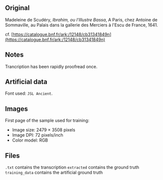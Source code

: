 ## Original
Madeleine de Scudéry, _Ibrahim, ou l'Illustre Bassa_,
A Paris, chez Antoine de Sommaville, au Palais dans la gallerie des Merciers à l'Escu de France,
1641.

cf. [https://catalogue.bnf.fr/ark:/12148/cb31341849n](https://catalogue.bnf.fr/ark:/12148/cb31341849n)

## Notes
Trancription has been rapidly proofread once.

## Artificial data
Font used: `JSL Ancient`.

## Images

First page of the sample used for training:
- Image size: 2479 × 3508 pixels
- Image DPI: 72 pixels/inch
- Color model: RGB

## Files

```.txt``` contains the transcription
```extracted``` contains the ground truth
```training_data``` contains the artificial ground truth
